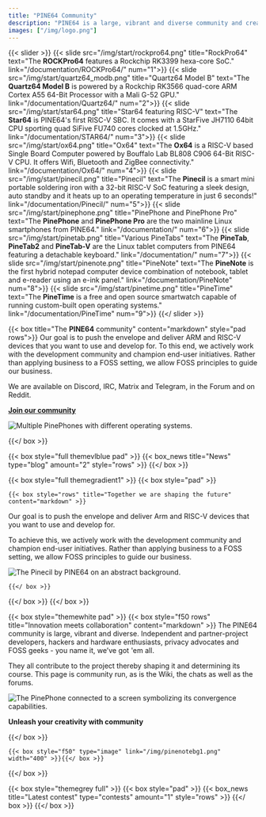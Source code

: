 ```yaml
---
title: "PINE64 Community"
description: "PINE64 is a large, vibrant and diverse community and creates software, documentation and projects."
images: ["/img/logo.png"]
---
```


{{< slider >}}
  {{< slide src="/img/start/rockpro64.png" title="RockPro64" text="The <b>ROCKPro64</b> features a Rockchip RK3399 hexa-core SoC." link="/documentation/ROCKPro64/" num="1">}}
  {{< slide src="/img/start/quartz64_modb.png" title="Quartz64 Model B" text="The <b>Quartz64 Model B</b> is powered by a Rockchip RK3566 quad-core ARM Cortex A55 64-Bit Processor with a Mali G-52 GPU." link="/documentation/Quartz64/" num="2">}}
  {{< slide src="/img/start/star64.png" title="Star64 <span>featuring RISC-V</span>" text="The <b>Star64</b> is PINE64's first RISC-V SBC. It comes with a StarFive JH7110 64bit CPU sporting quad SiFive FU740 cores clocked at 1.5GHz." link="/documentation/STAR64/" num="3">}}
  {{< slide src="/img/start/ox64.png" title="Ox64" text="The <b>Ox64</b> is a RISC-V based Single Board Computer powered by Bouffalo Lab BL808 C906 64-Bit RISC-V CPU. It offers Wifi, Bluetooth and ZigBee connectivity." link="/documentation/Ox64/" num="4">}}
  {{< slide src="/img/start/pinecil.png" title="Pinecil" text="The <b>Pinecil</b> is a smart mini portable soldering iron with a 32-bit RISC-V SoC featuring a sleek design, auto standby and it heats up to an operating temperature in just 6 seconds!" link="/documentation/Pinecil/" num="5">}}
  {{< slide src="/img/start/pinephone.png" title="PinePhone <span>and</span> PinePhone Pro" text="The <b>PinePhone</b> and <b>PinePhone Pro</b> are the two mainline Linux smartphones from PINE64." link="/documentation/" num="6">}}
  {{< slide src="/img/start/pinetab.png" title="<span>Various</span> PineTabs" text="The <b>PineTab</b>, <b>PineTab2</b> and <b>PineTab-V</b> are the Linux tablet computers from PINE64 featuring a detachable keyboard." link="/documentation/" num="7">}}
  {{< slide src="/img/start/pinenote.png" title="PineNote" text="The <b>PineNote</b> is the first hybrid notepad computer device combination of notebook, tablet and e-reader using an e-ink panel." link="/documentation/PineNote" num="8">}}
  {{< slide src="/img/start/pinetime.png" title="PineTime" text="The <b>PineTime</b> is a free and open source smartwatch capable of running custom-built open operating systems." link="/documentation/PineTime" num="9">}}
{{</ slider >}}

{{< box title="The <b>PINE64</b> community" content="markdown" style="pad rows">}}
Our goal is to push the envelope and deliver ARM and RISC-V devices that you want to use and develop for. To this end, we actively work with the development community and champion end-user initiatives. Rather than applying business to a FOSS setting, we allow FOSS principles to guide our business.

We are available on Discord, IRC, Matrix and Telegram, in the Forum and on Reddit.

**[Join our community](/community/)**

![Multiple PinePhones with different operating systems.](/img/Pinephone_revisions.png)

{{</ box >}}

{{< box style="full themevlblue pad" >}}
  {{< box_news title="News" type="blog" amount="2" style="rows" >}}
{{</ box >}}

{{< box style="full themegradient1" >}}
  {{< box style="pad" >}}

    {{< box style="rows" title="Together we are shaping the future" content="markdown" >}}

Our goal is to push the envelope and deliver Arm and RISC-V devices that you want to use and develop for. 

To achieve this, we actively work with the development community and champion end-user initiatives. Rather than applying business to a FOSS setting, we allow FOSS principles to guide our business.

![The Pinecil by PINE64 on an abstract background.](/img/pinecil_philosophy.svg)

    {{</ box >}}
  {{</ box >}}
{{</ box >}}

{{< box style="themewhite pad" >}}
  {{< box style="f50 rows" title="Innovation meets collaboration" content="markdown" >}}
The PINE64 community is large, vibrant and diverse. Independent and partner-project developers, hackers and hardware enthusiasts, privacy advocates and FOSS geeks - you name it, we’ve got 'em all. 

They all contribute to the project thereby shaping it and determining its course. This page is community run, as is the Wiki, the chats as well as the forums.


![The PinePhone connected to a screen symbolizing its convergence capabilities.](/img/Pinephone_convergence.png)

**Unleash your creativity with community**

{{</ box >}}

    {{< box style="f50" type="image" link="/img/pinenotebg1.png" width="400" >}}{{</ box >}}
{{</ box >}}

{{< box style="themegrey full" >}}
{{< box style="pad" >}}
  {{< box_news title="Latest contest" type="contests" amount="1" style="rows" >}}
{{</ box >}}
{{</ box >}}